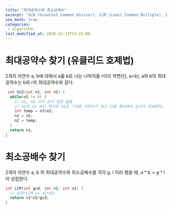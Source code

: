 ```yaml
---
title: "최대공약수와 최소공배수"
excerpt: "GCD (Greatest Common Divisor), LCM (Least Common Multiple), Euclidean Algorithm"
use_math: true
categories:
 - algorithm
last_modified_at: 2020-12-13T15:25:00
---
```


# 최대공약수 찾기 (유클리드 호제법)

2개의 자연수 a, b에 대해서 a를 b로 나눈 나머지를 r이라 하면(단, a>b), a와 b의 최대공약수는 b와 r의 최대공약수와 같다.

```java
 int GCD(int n1, int n2) {
  while(n2 != 0) {
    // n1, n2 크기 순서 상관 없음
    // n1이 n2 보다 작으면 n1은 그대로 나머지가 되고 다음 회차에서 순서가 뒤바뀐다.
    int temp = n1%n2;
    n1 = n2;
    n2 = temp;
  }
  return n1;
}
```



# 최소공배수 찾기

2개의 자연수 a, b 의 최대공약수와 최소공배수를 각각 g, l 이라 했을 때, $a * b = g * l$ 이 성립한다.

```java
int LCM(int gcd, int n1, int n2) {
  // GCD*LCM == n1*n2;
  return n1*n2/gcd;
}
```

